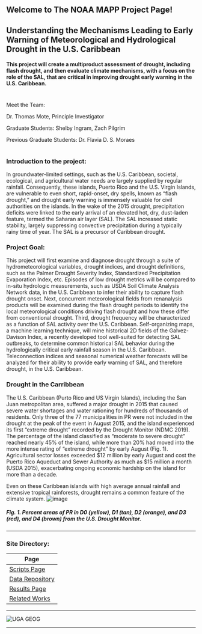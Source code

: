 ## Welcome to The NOAA MAPP Project Page!
## Understanding the Mechanisms Leading to Early Warning of Meteorological and Hydrological Drought in the U.S. Caribbean

#### This project will create a multiproduct assessment of drought, including flash drought, and then evaluate climate mechanisms, with a focus on the role of the SAL, that are critical in improving drought early warning in the U.S. Caribbean.

#

Meet the Team:

Dr. Thomas Mote, Principle Investigator

Graduate Students: Shelby Ingram, Zach Pilgrim

Previous Graduate Students: Dr. Flavia D. S. Moraes
#
### Introduction to the project:
In groundwater-limited settings, such as the U.S. Caribbean, societal, ecological, and agricultural water needs are largely supplied by regular rainfall. Consequently, these islands, Puerto Rico and the U.S. Virgin Islands, are vulnerable to even short, rapid-onset, dry spells, known as “flash drought,” and drought early warning is immensely
valuable for civil authorities on the islands. In the wake of the 2015 drought, precipitation deficits were linked to the early arrival of an elevated hot, dry, dust-laden feature, termed the Saharan air layer (SAL). The SAL increased static stability, largely suppressing convective precipitation during a typically rainy time of year. The SAL is a precursor of Caribbean drought.

### Project Goal:
This project will first examine and diagnose drought through a suite of hydrometeorological variables, drought indices, and drought definitions, such as the Palmer
Drought Severity Index, Standardized Precipitation Evaporation Index, etc. Episodes of low drought metrics will be compared to in-situ hydrologic measurements, such as USDA Soil
Climate Analysis Network data, in the U.S. Caribbean to infer their ability to capture flash drought onset. Next, concurrent meteorological fields from renanalysis products will be examined during the flash drought periods to identify the local meteorological conditions driving flash drought and how these differ from conventional drought. Third, drought frequency will be characterized as a function of SAL activity over the U.S. Caribbean. Self-organizing maps, a machine learning technique, will mine historical 2D fields of the Galvez-Davison Index, a recently developed tool well-suited for detecting SAL outbreaks, to determine common historical SAL behavior during the hydrologically critical early rainfall season in the U.S. Caribbean. Teleconnection indices and seasonal numerical weather forecasts will be analyzed for their ability to provide early warning of SAL, and therefore drought, in the U.S. Caribbean.

### Drought in the Carribbean
The U.S. Caribbean (Purto Rico and US Virgin Islands), including the San Juan metropolitan area, suffered a major drought in 2015 that caused severe water shortages and water rationing for hundreds of thousands of residents. Only three of the 77 municipalities in PR were not included in the drought at the peak of the event in August 2015, and the island experienced its first “extreme drought” recorded by the Drought Monitor (NDMC 2019). The percentage of the island classified as “moderate to severe drought” reached nearly 45% of the island, while more than 20% had moved into the more intense rating of “extreme drought” by early August (Fig. 1). Agricultural sector losses exceeded $12 million by early August and cost the Puerto Rico Aqueduct and Sewer Authority as much as $15 million a month (USDA 2015), exacerbating ongoing economic hardship on the island for more than a decade.

Even on these Caribbean islands with high average annual rainfall and extensive tropical rainforests, drought remains a common feature of the climate system.
![image](https://user-images.githubusercontent.com/89209768/133467342-ab9ecb29-6e87-4e1c-a32c-ff85115b1d38.png)
##### _Fig. 1. Percent areas of PR in D0 (yellow), D1 (tan), D2 (orange), and D3 (red), and D4 (brown) from the U.S. Drought Monitor._

---

### Site Directory:

| Page | 
| --- |
| [Scripts Page](/script_page.md) |
| [Data Repository](/data_page.md) |
| [Results Page](/results_page.md) | 
| [Related Works](/related_works.md) |

---

![UGA GEOG](https://user-images.githubusercontent.com/89209768/132540951-e0989910-3adc-4abb-8dfd-7d981694d76b.png)

---



